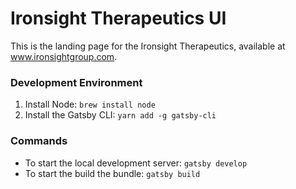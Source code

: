 # Ironsight Therapeutics UI

This is the landing page for the Ironsight Therapeutics, available at www.ironsightgroup.com.

### Development Environment

1. Install Node: `brew install node`
2. Install the Gatsby CLI: `yarn add -g gatsby-cli`

### Commands

- To start the local development server: `gatsby develop`
- To start the build the bundle: `gatsby build`
